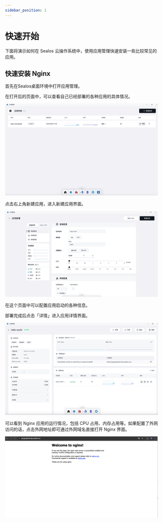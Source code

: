 ```yaml
---
sidebar_position: 1
---
```


# 快速开始

下面将演示如何在 Sealos 云操作系统中，使用应用管理快速安装一些比较常见的应用。

## 快速安装 Nginx

首先在Sealos桌面环境中打开应用管理。

在打开后的页面中，可以查看自己已经部署的各种应用的具体情况。

![](./images/quick-start-1.png)

点击右上角新建应用，进入新建应用界面。

![](./images/quick-start-2.png)

在这个页面中可以配置应用启动的各种信息。

部署完成后点击「详情」进入应用详情界面。

![](./images/quick-start-3.png)

可以看到 Nginx 应用的运行情况，包括 CPU 占用、内存占用等。如果配置了外网访问的话，点击外网地址即可通过外网域名直接打开 Nginx 界面。

![](./images/quick-start-4.png)
